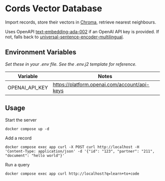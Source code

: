 # Cords Vector Database

Import records, store their vectors in [Chroma](https://www.trychroma.com/), retrieve nearest neighbours.

Uses OpenAPI [text-embedding-ada-002](https://openai.com/blog/new-and-improved-embedding-model) if an OpenAI API key is provided. If not, falls back to [universal-sentence-encoder-multilingual](https://tfhub.dev/google/universal-sentence-encoder-multilingual/3).

## Environment Variables

*Set these in your .env file. See the .env.j2 template for reference.*

| Variable             | Notes                                                                            |
|----------------------|----------------------------------------------------------------------------------|
| OPENAI_API_KEY       | https://platform.openai.com/account/api-keys                                     |

## Usage

Start the server

```shell
docker compose up -d
```

Add a record

```shell
docker compose exec app curl -X POST curl http://localhost -H 'Content-Type: application/json' -d '{"id": "123", "partner": "211", "document": "hello world"}'
```

Run a query

```shell
docker compose exec app curl http://localhost?q=learn+to+code
```
